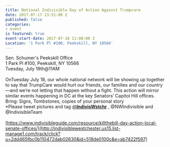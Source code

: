 ```yaml
---
title: National Indivisible Day of Action Against Trumpcare
date: 2017-07-17 13:51:00 Z
published: false
categories:
- event
is featured: true
event-start-date: 2017-07-18 11:00:00 Z
Location: '1 Park Pl #100, Peekskill, NY 10566'
---
```


Sen. Schumer's Peekskill Office\
1 Park Pl #100, Peekskill, NY 10566\
Tuesday, July 18th@11AM\
\
OnTuesday July 18, our whole national network will be showing up together to say that TrumpCare would hurt our friends, our families and our country—and we’re not letting that happen without a fight. This action will mirror similar events happening in DC at the key Senators’ Capitol Hill offices.\
Bring: Signs, Tombstones, copies of your personal story\
\*Please tweet pictures and tag [@](http://indivisiblewestchester.us15.list-manage.com/track/click?u=2dd465fbc0b110472dab02630&id=3834b57064&e=ab7422f597)**[IndivisWstchr](http://indivisiblewestchester.us15.list-manage.com/track/click?u=2dd465fbc0b110472dab02630&id=3834b57064&e=ab7422f597)** , @NWIndivisible and @IndivisibleTeam\
\
[https://www.indivisibleguide.com/resource/killthebill-day-action-local-senate-offices/](http://indivisiblewestchester.us15.list-manage1.com/track/click?u=2dd465fbc0b110472dab02630&id=518de0100c&e=ab7422f597)